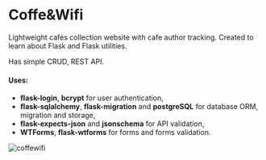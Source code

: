 # Coffe&amp;Wifi


 
<p>
Lightweight cafés collection website with cafe author tracking.
Created to learn about Flask and Flask utilities.
</p>

Has simple CRUD, REST API.

<h4>Uses:</h4>

- <b>flask-login</b>, <b>bcrypt</b> for user authentication,
- <b>flask-sqlalchemy</b>, <b>flask-migration</b> and <b>postgreSQL</b> for database ORM, migration and storage,
- <b>flask-expects-json</b> and <b>jsonschema</b> for API validation,
- <b>WTForms</b>, <b>flask-wtforms</b> for forms and forms validation.

![coffewifi](https://user-images.githubusercontent.com/87522326/130825499-6a256725-e822-4757-be25-7a24ed1ad957.PNG)



